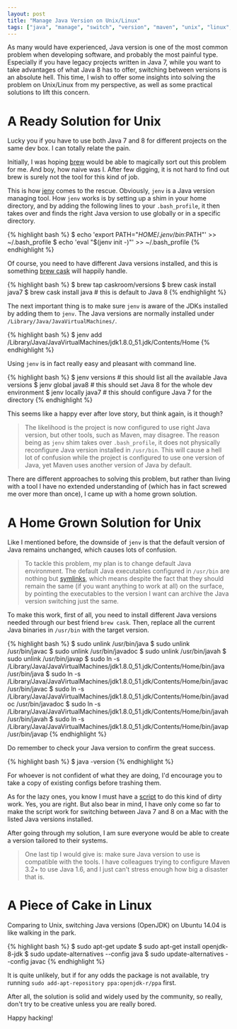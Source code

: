 ```yaml
---
layout: post
title: "Manage Java Version on Unix/Linux"
tags: ["java", "manage", "switch", "version", "maven", "unix", "linux", "jenv", "openjdk", "brew", "brew cask"]
---
```


<div class="message">
As many would have experienced, Java version is one of the most common problem when developing software, and probably the most painful type. Especially if you have legacy projects written in Java 7, while you want to take advantages of what Java 8 has to offer, switching between versions is an absolute hell. This time, I wish to offer some insights into solving the problem on Unix/Linux from my perspective, as well as some practical solutions to lift this concern.
</div>

# A Ready Solution for Unix

Lucky you if you have to use both Java 7 and 8 for different projects on the same dev box. I can totally relate the pain.

Initially, I was hoping [brew](http://brew.sh/) would be able to magically sort out this problem for me. And boy, how naive was I. After few digging, it is not hard to find out brew is surely not the tool for this kind of job.

This is how [jenv](http://www.jenv.be/) comes to the rescue. Obviously, `jenv` is a Java version managing tool. How `jenv` works is by setting up a shim in your home directory, and by adding the following lines to your `.bash_profile`, it then takes over and finds the right Java version to use globally or in a specific directory.

{% highlight bash %}
$ echo 'export PATH="$HOME/.jenv/bin:$PATH"' >> ~/.bash_profile
$ echo 'eval "$(jenv init -)"' >> ~/.bash_profile
{% endhighlight %}

Of course, you need to have different Java versions installed, and this is something [brew cask](http://caskroom.io/) will happily handle.

{% highlight bash %}
$ brew tap caskroom/versions
$ brew cask install java7
$ brew cask install java # this is default to Java 8
{% endhighlight %}

The next important thing is to make sure `jenv` is aware of the JDKs installed by adding them to `jenv`. The Java versions are normally installed under `/Library/Java/JavaVirtualMachines/`.

{% highlight bash %}
$ jenv add /Library/Java/JavaVirtualMachines/jdk1.8.0_51.jdk/Contents/Home
{% endhighlight %}

Using `jenv` is in fact really easy and pleasant with command line.

{% highlight bash %}
$ jenv versions # this should list all the available Java versions
$ jenv global java8 # this should set Java 8 for the whole dev environment
$ jenv locally java7 # this should configure Java 7 for the directory
{% endhighlight %}

This seems like a happy ever after love story, but think again, is it though?

> The likelihood is the project is now configured to use right Java version, but other tools, such as Maven, may disagree. The reason being as `jenv` shim takes over `.bash_profile`, it does not physically reconfigure Java version installed in `/usr/bin`. This will cause a hell lot of confusion while the project is configured to use one version of Java, yet Maven uses another version of Java by default.

There are different approaches to solving this problem, but rather than living with a tool I have no extended understanding of (which has in fact screwed me over more than once), I came up with a home grown solution.

# A Home Grown Solution for Unix

Like I mentioned before, the downside of `jenv` is that the default version of Java remains unchanged, which causes lots of confusion.

> To tackle this problem, my plan is to change default Java environment. The default Java executables configured in `/usr/bin` are nothing but [symlinks](https://en.wikipedia.org/wiki/Symbolic_link), which means despite the fact that they should remain the same (if you want anything to work at all) on the surface, by pointing the executables to the version I want can archive the Java version switching just the same.

To make this work, first of all, you need to install different Java versions needed through our best friend `brew cask`. Then, replace all the current Java binaries in `/usr/bin` with the target version.

{% highlight bash %}
$ sudo unlink /usr/bin/java
$ sudo unlink /usr/bin/javac
$ sudo unlink /usr/bin/javadoc
$ sudo unlink /usr/bin/javah
$ sudo unlink /usr/bin/javap
$ sudo ln -s /Library/Java/JavaVirtualMachines/jdk1.8.0_51.jdk/Contents/Home/bin/java /usr/bin/java
$ sudo ln -s /Library/Java/JavaVirtualMachines/jdk1.8.0_51.jdk/Contents/Home/bin/javac /usr/bin/javac
$ sudo ln -s /Library/Java/JavaVirtualMachines/jdk1.8.0_51.jdk/Contents/Home/bin/javadoc /usr/bin/javadoc
$ sudo ln -s /Library/Java/JavaVirtualMachines/jdk1.8.0_51.jdk/Contents/Home/bin/javah /usr/bin/javah
$ sudo ln -s /Library/Java/JavaVirtualMachines/jdk1.8.0_51.jdk/Contents/Home/bin/javap /usr/bin/javap
{% endhighlight %}

Do remember to check your Java version to confirm the great success.

{% highlight bash %}
$ java -version
{% endhighlight %}

For whoever is not confident of what they are doing, I'd encourage you to take a copy of existing configs before trashing them.

As for the lazy ones, you know I must have a [script](https://github.com/mlin6436/cornerstone/blob/master/macos/javaversion) to do this kind of dirty work. Yes, you are right. But also bear in mind, I have only come so far to make the script work for switching between Java 7 and 8 on a Mac with the listed Java versions installed.

After going through my solution, I am sure everyone would be able to create a version tailored to their systems.

> One last tip I would give is: make sure Java version to use is compatible with the tools. I have colleagues trying to configure Maven 3.2+ to use Java 1.6, and I just can't stress enough how big a disaster that is.

# A Piece of Cake in Linux

Comparing to Unix, switching Java versions (OpenJDK) on Ubuntu 14.04 is like walking in the park.

{% highlight bash %}
$ sudo apt-get update
$ sudo apt-get install openjdk-8-jdk
$ sudo update-alternatives --config java
$ sudo update-alternatives --config javac
{% endhighlight %}

It is quite unlikely, but if for any odds the package is not available, try running `sudo add-apt-repository ppa:openjdk-r/ppa` first.

After all, the solution is solid and widely used by the community, so really, don't try to be creative unless you are really bored.

Happy hacking!
